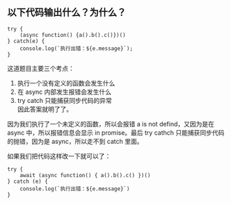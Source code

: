 ## 以下代码输出什么？为什么？   
```
try {
    (async function() {a().b().c()})()
} catch(e) {
    console.log(`执行出错：${e.message}`);
}
```
   
这道题目主要三个考点：   

1. 执行一个没有定义的函数会发生什么   
2. 在 async 内部发生报错会发生什么   
3. try catch 只能捕获同步代码的异常   
因此答案就明了了。   
   
因为我们执行了一个未定义的函数，所以会报错 a is not defind，又因为是在 async 中，所以报错信息会显示 in promise。最后 try cathch 只能捕获同步代码的抛错，因为是 async，所以走不到 catch 里面。
   
如果我们把代码这样改一下就可以了：
```
try {
    await (async function() { a().b().c() })()
} catch (e) {
    console.log(`执行出错：${e.message}`)
}
```